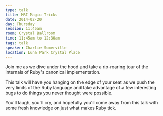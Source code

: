 ```yaml
---
type: talk
title: MRI Magic Tricks
date: 2014-02-20
day: Thursday
session: 11:45am
room: Crystal Ballroom
time: 11:45am to 12:30am
tags: talk
speaker: Charlie Somerville
location: Luna Park Crystal Place
---
```


Join me as we dive under the hood and take a rip-roaring tour of the internals of Ruby's canonical implementation.

This talk will have you hanging on the edge of your seat as we push the very limits of the Ruby language and take advantage of a few interesting bugs to do things you never thought were possible.

You'll laugh, you'll cry, and hopefully you'll come away from this talk with some fresh knowledge on just what makes Ruby tick.
